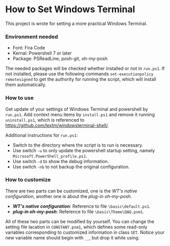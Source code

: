 # How to Set Windows Terminal

This project is wrote for setting a more practical Windows Terminal.

### Environment needed

* Font: Fira Code
* Kernal: Powershell 7 or later
* Package: PSReadLine, posh-git, oh-my-posh

The needed packages will be checked whether installed or not in `run.ps1`. If not installed, please use the following commands `set-executionpolicy remotesigned` to get the authority for running the script, which will install them automatically.

### How to use

Get update of your settings of Windows Terminal and powershell by `run.ps1`. 
Add context menu items by `install.ps1` and remove it running `uninstall.ps1`, which is referenced to https://github.com/lextm/windowsterminal-shell/.

Additional instructions for `run.ps1`:
* Switch to the directory where the script is to run is necessary.
* Use switch `-u` to only update the powershell startup setting, namely `Microsoft.PowerShell_profile.ps1`.
* Use switch `-d` to show the debug information.
* Use switch `-nb` to not backup the original configuration.

### How to customize

There are two parts can be customized, one is the *WT's native configuration*, another one is about the *plug-in oh-my-posh*.

* ***WT's native configuration***: Reference to file `\basic\default.ps1`.
* ***plug-in oh-my-posh***: Reference to file `\basic\Theme\QAQ.psm1`.

All of these two parts can be modified by yourself. You can change the setting file lacation in `CONSTANT.psm1`, which defines some read-only variables corresponding to customized information in class `SET`. Notice your new variable name should begin with `__`, but drop it while using.